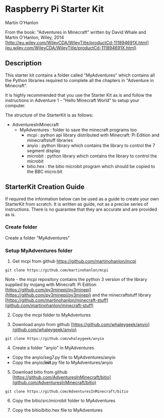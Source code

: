 # Raspberry Pi Starter Kit

Martin O'Hanlon

From the book: "Adventures in Minecraft" written by David Whale and Martin O'Hanlon, Wiley, 2014
 [http://eu.wiley.com/WileyCDA/WileyTitle/productCd-111894691X.html](eu.wiley.com/WileyCDA/WileyTitle/productCd-111894691X.html)

## Description

This starter kit contains a folder called "MyAdventures" which contains all the Python libraries required to complete all the chapters in "Adventure in Minecraft".

It is highly recommended that you use the Starter Kit as is and follow the instructions in Adventure 1 - "Hello Minecraft World" to setup your computer.  

The structure of the StarterKit is as follows:

* AdventuresInMinecraft
  * MyAdventures : folder to save the minecraft programs too
    * mcpi : python api library distributed with Minecraft: Pi Edition and minecraftstuff libraries
    * anyio : python library which contains the library to control the 7 segment display
    * microbit : python library which contains the library to control the microbit
    * bitio.hex : the bitio microbit program which should be copied to the BBC micro:bit

## StarterKit Creation Guide

If required the information below can be used as a guide to create your own StarterKit from scratch.  It is written as guide, not as a precise series of instructions.  There is no guarantee that they are accurate and are provided as is.

### Create folder

Create a folder "MyAdventures"

### Setup MyAdventures folder

1. Get mcpi from github https://github.com/martinohanlon/mcpi

```
git clone https://github.com/martinohanlon/mcpi
```

Note - the mcpi repository contains the python 3 version of the library supplied by mojang with Minecraft: Pi Edition [https://github.com/py3minepi/py3minepi](https://github.com/py3minepi/py3minepi) and the minecraftstuff library [https://github.com/martinohanlon/minecraft-stuff](github.com/martinohanlon/minecraft-stuff)

2. Copy the mcpi folder to MyAdventures

3. Download anyio from github [https://github.com/whaleygeek/anyio](github.com/whaleygeek/anyio)

```
git clone https://github.com/whaleygeek/anyio
```

4. Create a folder "anyio" in MyAdventures

  * Copy the anyio/seg7.py file to MyAdventures/anyio 
  * Copy the anyio/__init__.py file to MyAdventures/anyio

5. Download bitio from github [https://github.com/AdventuresInMinecraft/bitio](github.com/AdventuresInMinecraft/bitio)

```
git clone https://github.com/AdventuresInMinecraft/bitio
```

6. Copy the bitio/src/microbit folder to MyAdventures

7. Copy the bitio/bitio.hex file to MyAdventures
